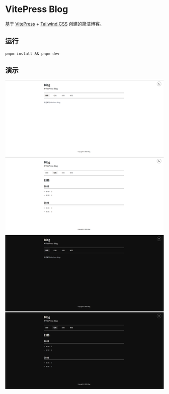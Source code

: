 # VitePress Blog

基于 [VitePress](https://vitepress.dev/) + [Tailwind CSS](https://tailwindcss.com/) 创建的简洁博客。

## 运行

```
pnpm install && pnpm dev
```

## 演示

![主页](./images/home.png)
![归档](./images/achive.png)
![深色模式-主页](./images/dark-home.png)
![深色模式-归档](./images/dark-achive.png)
